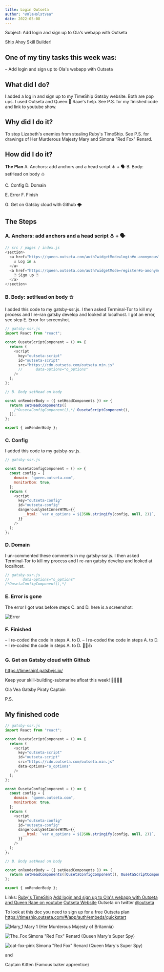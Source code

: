 ```yaml
---
title: Login Outseta
author: "@OlaHolstVea"
date: 2022-05-08
---
```


Subject:
Add login and sign up to Ola's webapp with Outseta

Ship Ahoy Skill Builder!

## One of my tiny tasks this week was:

– Add login and sign up to Ola's webapp with Outseta

## What did I do?

I added a log in and sign up to my TimeShip Gatsby website. Both are pop ups. I used Outseta and Queen 👑 Raae's help. See P.S. for my finished code and link to youtube show.

## Why did I do it?

To stop Lizabeth's enemies from stealing Ruby's TimeShip. See P.S. for drawings of Her Murderous Majesty Mary and Simona "Red Fox" Renard.

## How did I do it?

**The Plan**
A. Anchors: add anchors and a head script ⚓ + 🗣️
B. Body: setHead on body ⛄

C. Config
D. Domain

E. Error
F. Finish

G. Get on Gatsby cloud with Github 🌩️

## The Steps

### A. Anchors: add anchors and a head script ⚓ + 🗣️

```js
// src / pages / index.js
<section>
  <a href="https://queen.outseta.com/auth?widgetMode=login#o-anonymous">
    ⚓ Log in ⚓
  </a>
  <a href="https://queen.outseta.com/auth?widgetMode=register#o-anonymous">
    🃏 Sign up 🃏
  </a>
</section>
```

### B. Body: setHead on body ⛄

I added this code to my gatsby-ssr.js. I then asked Terminal-Tor to kill my process and I re-ran gatsby develop and looked at localhost. I got an error, see step E. Error for screenshot.

```js
// gatsby-ssr.js
import React from "react";

const OusetaScriptComponent = () => {
  return (
    <script
      key="outseta-script"
      id="outseta-script"
      src="https://cdn.outseta.com/outseta.min.js"
      //      data-options="o_options"
    />
  );
};

// B. Body setHead on body

const onRenderBody = ({ setHeadComponents }) => {
  return setHeadComponents([
    /*OusetaConfigComponent(),*/ OusetaScriptComponent(),
  ]);
};

export { onRenderBody };
```

### C. Config

I added this code to my gatsby-ssr.js.

```js
// gatsby-ssr.js

const OusetaConfigComponent = () => {
  const config = {
    domain: "queen.outseta.com",
    monitorDom: true,
  };
  return (
    <script
      key="outseta-config"
      id="outseta-config"
      dangerouslySetInnerHTML={{
        __html: `var o_options = ${JSON.stringify(config, null, 2)}`,
      }}
    />
  );
};
```

### D. Domain

I un-commented these comments in my gatsby-ssr.js. I then asked Terminal-Tor to kill my process and I re-ran gatsby develop and looked at localhost.

```js
// gatsby-ssr.js
//      data-options="o_options"
/*OusetaConfigComponent(),*/
```

### E. Error is gone

The error I got was before steps C. and D. here is a screenshot:

![Error](Geoff-Error-9.png)

### F. Finished

– I re-coded the code in steps A. to D.
– I re-coded the code in steps A. to D.
– I re-coded the code in steps A. to D.
💪😺👍

### G. Get on Gatsby cloud with Github

https://timeship1.gatsbyjs.io/

Keep your skill-building-submarine afloat this week!
🔧⛵🏴‍☠️

Ola Vea
Gatsby Piraty Captain

P.S.

## My finished code

```js
// gatsby-ssr.js
import React from "react";

const OusetaScriptComponent = () => {
  return (
    <script
      key="outseta-script"
      id="outseta-script"
      src="https://cdn.outseta.com/outseta.min.js"
      data-options="o_options"
    />
  );
};

const OusetaConfigComponent = () => {
  const config = {
    domain: "queen.outseta.com",
    monitorDom: true,
  };
  return (
    <script
      key="outseta-config"
      id="outseta-config"
      dangerouslySetInnerHTML={{
        __html: `var o_options = ${JSON.stringify(config, null, 2)}`,
      }}
    />
  );
};

// B. Body setHead on body

const onRenderBody = ({ setHeadComponents }) => {
  return setHeadComponents([OusetaConfigComponent(), OusetaScriptComponent()]);
};

export { onRenderBody };
```

Links:
[Ruby's TimeShip](https://timeship1.gatsbyjs.io/)
[Add login and sign up to Ola's webapp with Outseta and Queen Raae on youtube](https://youtu.be/8akVGSk4FhQ)
[Outseta Website](https://www.outseta.com/)
Outseta on twitter [@outseta](https://twitter.com/outseta)

To look at this doc you need to sign up for a free Outseta plan
https://timeship.outseta.com/#/app/auth/embeds/quickstart

![Mary_1](Mary_1.png)
Mary 1
(Her Murderous Majesty of Britannia)

![The_Fox](The_Fox.png)
Simona "Red Fox" Renard
(Queen Mary's Super Spy)

![cat-fox-pink](cat-fox-pink.png)
Simona "Red Fox" Renard
(Queen Mary's Super Spy)

and

Captain Kitten
(Famous baker apprentice)
